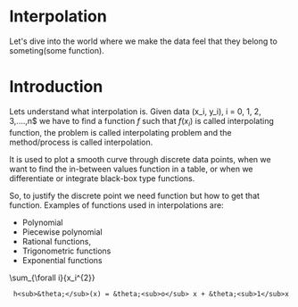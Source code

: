 # Interpolation
Let's dive into the world where we make the data feel that they belong to someting(some function).

# Introduction

Lets understand what interpolation is. Given data (x_i, y_i), i = 0, 1, 2, 3,....,n$ we have to find a function $f$ such that $f(x_i)$ is called interpolating function, the problem is called  interpolating problem and the method/process is called interpolation. 

It is used to plot a smooth curve through discrete data points, when we want to find the in-between values function in a table, or when we differentiate or integrate black-box type functions.

So, to justify the discrete point we need function but how to get that function. Examples of functions used in interpolations are:

- Polynomial
- Piecewise polynomial
- Rational functions,
- Trigonometric functions
- Exponential functions
 
 
 \sum_{\forall i}{x_i^{2}}
  
     h<sub>&theta;</sub>(x) = &theta;<sub>o</sub> x + &theta;<sub>1</sub>x